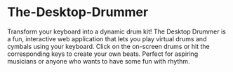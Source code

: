 # The-Desktop-Drummer
Transform your keyboard into a dynamic drum kit! The Desktop Drummer is a fun, interactive web application that lets you play virtual drums and cymbals using your keyboard. Click on the on-screen drums or hit the corresponding keys to create your own beats. Perfect for aspiring musicians or anyone who wants to have some fun with rhythm.

